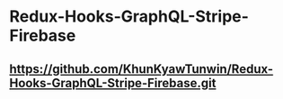 # Redux-Hooks-GraphQL-Stripe-Firebase

## https://github.com/KhunKyawTunwin/Redux-Hooks-GraphQL-Stripe-Firebase.git
